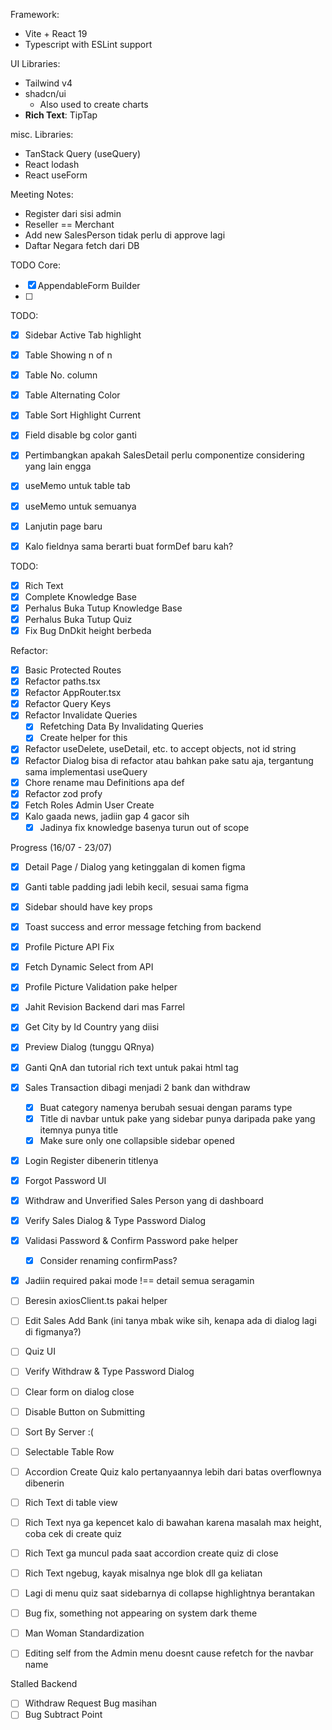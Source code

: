 []()Framework: 
- Vite + React 19
- Typescript with ESLint support

UI Libraries:
- Tailwind v4
- shadcn/ui
	- Also used to create charts
- **Rich Text**: TipTap

misc. Libraries:
- TanStack Query (useQuery)
- React lodash
- React useForm



Meeting Notes:
- Register dari sisi admin
- Reseller == Merchant
- Add new SalesPerson tidak perlu di approve lagi
- Daftar Negara fetch dari DB


TODO Core:
- [x] AppendableForm Builder
- [ ] 

TODO: 
- [x] Sidebar Active Tab highlight
- [x] Table Showing n of n
- [x] Table No. column
- [x] Table Alternating Color
- [x] Table Sort Highlight Current
- [x] Field disable bg color ganti
- [x] Pertimbangkan apakah SalesDetail perlu componentize considering yang lain engga
- [x] useMemo untuk table tab
- [x] useMemo untuk semuanya
- [x] Lanjutin page baru
- [x] Kalo fieldnya sama berarti buat formDef baru kah?


TODO:
- [x] Rich Text
- [x] Complete Knowledge Base
- [x] Perhalus Buka Tutup Knowledge Base
- [x] Perhalus Buka Tutup Quiz 
- [x] Fix Bug DnDkit height berbeda

Refactor:
- [x] Basic Protected Routes
- [x] Refactor paths.tsx
- [x] Refactor AppRouter.tsx
- [x] Refactor Query Keys
- [x] Refactor Invalidate Queries
	- [x] Refetching Data By Invalidating Queries
	- [x] Create helper for this
- [x] Refactor useDelete, useDetail, etc. to accept objects, not id string
- [x] Refactor Dialog bisa di refactor atau bahkan pake satu aja, tergantung sama implementasi useQuery
- [x] Chore rename mau Definitions apa def
- [x] Refactor zod profy
- [x] Fetch Roles Admin User Create
- [x] Kalo gaada news, jadiin gap 4 gacor sih
	- [x] Jadinya fix knowledge basenya turun out of scope

Progress (16/07 - 23/07)
- [x] Detail Page / Dialog yang ketinggalan di komen figma
- [x] Ganti table padding jadi lebih kecil, sesuai sama figma
- [x] Sidebar should have key props
- [x] Toast success and error message fetching from backend
- [x] Profile Picture API Fix
- [x] Fetch Dynamic Select from API
- [x] Profile Picture Validation pake helper
- [x] Jahit Revision Backend dari mas Farrel
- [x] Get City by Id Country yang diisi 
- [x] Preview Dialog (tunggu QRnya)
- [x] Ganti QnA dan tutorial rich text untuk pakai html tag
- [x] Sales Transaction dibagi menjadi 2 bank dan withdraw
	- [x] Buat category namenya berubah sesuai dengan params type
	- [x] Title di navbar untuk pake yang sidebar punya daripada pake yang itemnya punya title
	- [x] Make sure only one collapsible sidebar opened
- [x] Login Register dibenerin titlenya
- [x] Forgot Password UI
- [x] Withdraw and Unverified Sales Person yang di dashboard
- [x] Verify Sales Dialog & Type Password Dialog
- [x] Validasi Password & Confirm Password pake helper
	- [x] Consider renaming confirmPass?
- [x] Jadiin required pakai mode !== detail semua seragamin
- [ ] Beresin axiosClient.ts pakai helper

- [ ] Edit Sales Add Bank (ini tanya mbak wike sih, kenapa ada di dialog lagi di figmanya?)
- [ ] Quiz UI
- [ ] Verify Withdraw & Type Password Dialog
- [ ] Clear form on dialog close
- [ ] Disable Button on Submitting
- [ ] Sort By Server :(
- [ ] Selectable Table Row
- [ ] Accordion Create Quiz kalo pertanyaannya lebih dari batas overflownya dibenerin
- [ ] Rich Text di table view
- [ ] Rich Text nya ga kepencet kalo di bawahan karena masalah max height, coba cek di create quiz
- [ ] Rich Text ga muncul pada saat accordion create quiz di close
- [ ] Rich Text ngebug, kayak misalnya nge blok dll ga keliatan
- [ ] Lagi di menu quiz saat sidebarnya di collapse highlightnya berantakan
- [ ] Bug fix, something not appearing on system dark theme
- [ ] Man Woman Standardization
- [ ] Editing self from the Admin menu doesnt cause refetch for the navbar name


Stalled Backend
- [ ] Withdraw Request Bug masihan
- [ ] Bug Subtract Point